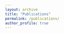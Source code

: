 ```yaml
---
layout: archive
title: "Publications"
permalink: /publications/
author_profile: true
---
```


<script src="https://bibbase.org/show?bib=https%3A%2F%2Fjrzmnt.github.io%2Fpublications%2Fjuarez-publications.bib&jsonp=1"></script>